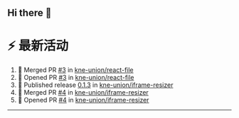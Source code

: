 ## Hi there 👋

<!--

**Here are some ideas to get you started:**

🙋‍♀️ A short introduction - what is your organization all about?
🌈 Contribution guidelines - how can the community get involved?
👩‍💻 Useful resources - where can the community find your docs? Is there anything else the community should know?
🍿 Fun facts - what does your team eat for breakfast?
🧙 Remember, you can do mighty things with the power of [Markdown](https://docs.github.com/github/writing-on-github/getting-started-with-writing-and-formatting-on-github/basic-writing-and-formatting-syntax)
-->


# ⚡ 最新活动

<!--START_SECTION:activity-->
1. 🎉 Merged PR [#3](https://github.com/kne-union/react-file/pull/3) in [kne-union/react-file](https://github.com/kne-union/react-file)
2. 💪 Opened PR [#3](https://github.com/kne-union/react-file/pull/3) in [kne-union/react-file](https://github.com/kne-union/react-file)
3. 🚀 Published release [0.1.3](https://github.com/kne-union/iframe-resizer/releases/tag/0.1.3) in [kne-union/iframe-resizer](https://github.com/kne-union/iframe-resizer)
4. 🎉 Merged PR [#4](https://github.com/kne-union/iframe-resizer/pull/4) in [kne-union/iframe-resizer](https://github.com/kne-union/iframe-resizer)
5. 💪 Opened PR [#4](https://github.com/kne-union/iframe-resizer/pull/4) in [kne-union/iframe-resizer](https://github.com/kne-union/iframe-resizer)
<!--END_SECTION:activity-->

---
